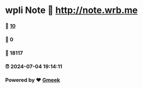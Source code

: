 # wpli Note :link: http://note.wrb.me 
### :page_facing_up: [10](http://note.wrb.me/tag.html) 
### :speech_balloon: 0 
### :hibiscus: 18117 
### :alarm_clock: 2024-07-04 19:14:11 
### Powered by :heart: [Gmeek](https://github.com/Meekdai/Gmeek)
